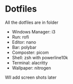 # Dotfiles
All the dotfiles are in folder 

- Windows Manager: i3
- Run: rofi
- Editor: nano
- Bar: polybar
- Composter: picom
- Shell: zsh with powerline10k
- Terminal: alacritty
- Wallpaper: nitrogen

Wll add screen shots later
